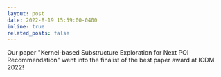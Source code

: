 ```yaml
---
layout: post
date: 2022-8-19 15:59:00-0400
inline: true
related_posts: false
---
```

Our paper "Kernel-based Substructure Exploration for Next POI Recommendation" went into the finalist of the best paper award at ICDM 2022!